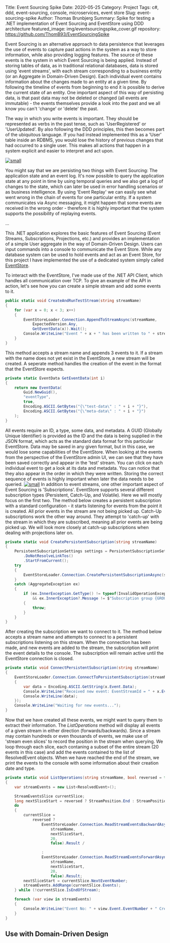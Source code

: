 Title: Event Sourcing Spike
Date: 2020-05-25
Category: Project
Tags: c#, ddd, event-sourcing, console, microservices, event store
Slug: event-sourcing-spike
Author: Thomas Brunbjerg
Summary: Spike for testing a .NET implementation of Event Sourcing and EventStore using DDD architecture
featured_image: img/eventsourcingspike_cover.gif
repository: https://github.com/ThomB93/EventSourcingSpike

Event Sourcing is an alternative approach to data persistence that leverages the use of events to capture past actions in the system as a way to store information, while also providing logging features. The source of these events is the system in which Event Sourcing is being applied. Instead of storing tables of data, as in traditional relational databases, data is stored using 'event streams', with each stream corresponding to a business entity (or an Aggregate in Domain-Driven Design). Each individual event contains information about the changes made to an entity at a given time. By following the timeline of events from beginning to end it is possible to derive the current state of an entity. One important aspect of this way of persisting data, is that past data may not be deleted or changed (all events are immutable) - the events themselves provide a look into the past and we all know you can't 'change' or 'delete' the past.

The way in which you write events is important. They should be represented as verbs in the past tense, such as 'UserRegistered' or 'UserUpdated'. By also following the DDD principles, this then becomes part of the ubiquitous language. If you had instead implemented this as a 'User' table inside an RDBMS, you would lose the history of previous changes that had occurred to a single user. This makes all actions that happen in a system explicit and easier to interpret and act upon.

[![small]({static}/img/eventsourcingspike_02.png)]({static}/img/eventsourcingspike_02.png)

You might say that we are persisting two things with Event Sourcing: The application state and an event log. It's now possible to query the application state at any point in time by using temporal queries and we also get a log of changes to the state, which can later be used in error handling scenarios or as business intelligence. By using 'Event Replay' we can easily see what went wrong in the chain of events for one particular entity. If a system communicates via Async messaging, it might happen that some events are received in the wrong order - therefore it is highly important that the system supports the possibility of replaying events. 

...

This .NET application explores the basic features of Event Sourcing (Event Streams, Subscriptions, Projections, etc.) and provides an implementation of a simple User aggregate in the way of Domain-Driven Design. Users can input commands into a console to communicate the Event Store. While any database system can be used to hold events and act as an Event Store, for this project I have implemented the use of a dedicated system simply called [EventStore](https://eventstore.com/). 

To interact with the EventStore, I've made use of the .NET API Client, which handles all communication over TCP. To give an example of the API in action, let's see how you can create a simple stream and add some events to it.

```c#
public static void CreateAndRunTestStream(string streamName)
{
    for (var x = 0; x < 3; x++)
    {
        EventStoreLoader.Connection.AppendToStreamAsync(streamName,
            ExpectedVersion.Any, 
            GetEventData(x)).Wait();
        Console.WriteLine("Event " + x + " has been written to " + streamName);
    }
}
```
This method accepts a stream name and appends 3 events to it. If a stream with the name does not yet exist in the EventStore, a new stream will be created. A seperate method handles the creation of the event in the format that the EventStore expects.

```c#
private static EventData GetEventData(int i)
{
    return new EventData(
        Guid.NewGuid(), 
        "eventType",
        true, 
        Encoding.ASCII.GetBytes("{\"test-data\" : " + i + "}"), 
        Encoding.ASCII.GetBytes("{\"meta-data\" : " + i + "}")
    );
}
```
All events require an ID, a type, some data, and metadata. A GUID (Globally Unique Identifier) is provided as the ID and the data is being supplied in the JSON format, which acts as the standard data format for this particular EventStore. Data may be saved in any given format, but in this case, we would lose some capabilities of the EventStore. When looking at the events from the perspective of the EventStore admin UI, we can see that they have been saved correctly and appear in the 'test' stream. You can click on each individual event to get a look at its data and metadata. You can notice that they also appear in the order in which they were written. Storing the correct sequence of events is highly important when later the data needs to be queried. 
[![small]({static}/img/eventsourcingspike_03.png)]({static}/img/eventsourcingspike_03.png)
In addition to event streams, one other important aspect of Event Sourcing is 'Subscriptions'. EventStore supports several different subscription types (Persistent, Catch-Up, and Volatile). Here we will mostly focus on the first two. The method below creates a persistent subscription with a standard configuration - it starts listening for events from the point it is created. All prior events in the stream are not being picked up. Catch-Up subscriptions work the other way around. They attempt to 'catch-up' with the stream in which they are subscribed, meaning all prior events are being picked up. We will look more closely at catch-up subscriptions when dealing with projections later on. 
```c#
private static void CreatePersistentSubscription(string streamName)
{
    PersistentSubscriptionSettings settings = PersistentSubscriptionSettings.Create()
        .DoNotResolveLinkTos()
        .StartFromCurrent();
    try
    {
        EventStoreLoader.Connection.CreatePersistentSubscriptionAsync(streamName, GROUP, settings, new UserCredentials("admin", "changeit")).Wait();
    }
    catch (AggregateException ex)
    {
        if (ex.InnerException.GetType() != typeof(InvalidOperationException)
            && ex.InnerException?.Message != $"Subscription group {GROUP} on stream {STREAM} already exists")
        {
            throw;
        }
    }
}
```
After creating the subscription we want to connect to it. The method below accepts a stream name and attempts to connect to a persistent subscriptions listening on this stream. When the connection has been made, and new events are added to the stream, the subscription will print the event details to the console. The subscription will remain active until the EventStore connection is closed. 
```c#
private static void ConnectPersistentSubscription(string streamName)
{
    EventStoreLoader.Connection.ConnectToPersistentSubscription(streamName, GROUP, (_, x) =>
    {
        var data = Encoding.ASCII.GetString(x.Event.Data);
        Console.WriteLine("Received new event: EventStreamId = " + x.Event.EventStreamId + " : EventNumber = " + x.Event.EventNumber + " : Created at = " + x.Event.Created +"\n");
        Console.WriteLine(data);
    });
    Console.WriteLine("Waiting for new events...");
}
```
Now that we have created all these events, we might want to query them to extract their information. The *ListOperations* method will display all events of a given stream in either direction (forwards/backwards). Since a stream may contain hundreds or even thousands of events, we make use of 'stream even slices' to record the position in the stream when querying. We loop through each slice, each contaning a subset of the entire stream (20 events in this case) and add the events contained to the list of ResolvedEvent objects. When we have reached the end of the stream, we print the events to the console with some information about their creation date and type. 
```c#
private static void ListOperations(string streamName, bool reversed = false)
{
    var streamEvents = new List<ResolvedEvent>();

    StreamEventsSlice currentSlice;
    long nextSliceStart = reversed ? StreamPosition.End : StreamPosition.Start;
    do
    {
        currentSlice =
            reversed ?
                EventStoreLoader.Connection.ReadStreamEventsBackwardAsync( 
                    streamName, 
                    nextSliceStart, 
                    20,
                    false).Result /

                :
                EventStoreLoader.Connection.ReadStreamEventsForwardAsync( 
                    streamName,
                    nextSliceStart,
                    20,
                    false).Result;
        nextSliceStart = currentSlice.NextEventNumber;
        streamEvents.AddRange(currentSlice.Events); 
    } while (!currentSlice.IsEndOfStream);

    foreach (var view in streamEvents)
    {
        Console.WriteLine("Event No: " + view.Event.EventNumber + " Created at: " + view.Event.Created + "  Type: " + view.Event.EventType);
    }
}
```
## Use with Domain-Driven Design
